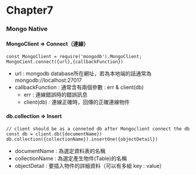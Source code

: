 # Chapter7

### Mongo Native

#### MongoClient => Connect（連線）

```
const MongoClient = require('mongodb').MongoClient; 
MongoCient.connect({url},{callbackFunction})

```
- url : mongodb database所在網址，若為本地端的話通常為 mongodb://localhost:27017
- callbackFunction : 通常含有兩個參數 : err & client(db)
	-  err : 連線錯誤時的錯誤訊息
	-  client(db) : 連線正確時，回傳的正確連線物件 
 

#### db.collection => Insert

```
// client should be as a conneted db after Mongoclient connect the db
const db = client.db({documentName})
db.collection({collectionName}).insertOne({objectDetail})
```
- documentName : 為選定資料表的名稱
- collectionName : 為選定產生物件(Table)的名稱
- objectDetail : 要插入物件的詳細資料（可以有多組 key : value）